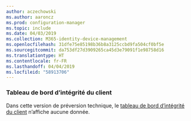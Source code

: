 ```yaml
---
author: aczechowski
ms.author: aaroncz
ms.prod: configuration-manager
ms.topic: include
ms.date: 04/03/2019
ms.collection: M365-identity-device-management
ms.openlocfilehash: 31dfe75e85198b36b8a3125ccbd9fa504cf0bf5e
ms.sourcegitcommit: da753df27d3909265ca45d3e79091f1e98758d16
ms.translationtype: HT
ms.contentlocale: fr-FR
ms.lasthandoff: 04/04/2019
ms.locfileid: "58913706"
---
```

### <a name="ki_health"></a> Tableau de bord d’intégrité du client

Dans cette version de préversion technique, le [tableau de bord d’intégrité du client](/sccm/core/get-started/2019/technical-preview-1901#bkmk_health) n’affiche aucune donnée.